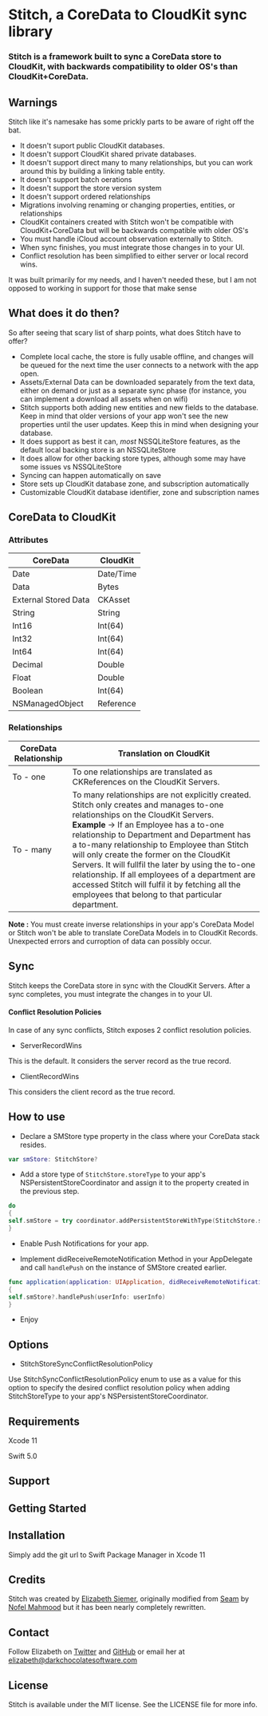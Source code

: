 # Stitch, a CoreData to CloudKit sync library

### Stitch is a framework built to sync a CoreData store to CloudKit, with backwards compatibility to older OS's than CloudKit+CoreData.

## Warnings
Stitch like it's namesake has some prickly parts to be aware of right off the bat. 
* It doesn't suport public CloudKit databases.
* It doesn't support CloudKit shared private databases.
* It doesn't support direct many to many relationships, but you can work around this by building a linking table entity.
* It doesn't support batch oerations
* It doesn't support the store version system
* It doesn't support ordered relationships
* Migrations involving renaming or changing properties, entities, or relationships
* CloudKit containers created with Stitch won't be compatible with CloudKit+CoreData but will be backwards compatible with older OS's
* You must handle iCloud account observation externally to Stitch.
* When sync finishes, you must integrate those changes in to your UI.
* Conflict resolution has been simplified to either server or local record wins.

It was built primarily for my needs, and I haven't needed these, but I am not opposed to working in support for those that make sense

## What does it do then?

So after seeing that scary list of sharp points, what does Stitch have to offer?
* Complete local cache, the store is fully usable offline, and changes will be queued for the next time the user connects to a network with the app open.
* Assets/External Data can be downloaded separately from the text data, either on demand or just as a separate sync phase (for instance, you can implement a download all assets when on wifi)
* Stitch supports both adding new entities and new fields to the database. Keep in mind that older versions of your app won't see the new properties until the user updates. Keep this in mind when designing your database.
* It does support as best it can, *most* NSSQLiteStore features, as the default local backing store is an NSSQLiteStore
* It does allow for other backing store types, although some may have some issues vs NSSQLiteStore
* Syncing can happen automatically on save
* Store sets up CloudKit database zone, and subscription automatically
* Customizable CloudKit database identifier, zone and subscription names

## CoreData to CloudKit

### Attributes

| CoreData  | CloudKit |
| ------------- | ------------- |
| Date    | Date/Time |
| Data | Bytes | 
| External Stored Data | CKAsset |
| String  | String  |
| Int16 | Int(64) |
| Int32 | Int(64) |
| Int64 | Int(64) |
| Decimal | Double | 
| Float | Double |
| Boolean | Int(64) |
| NSManagedObject | Reference |

### Relationships

| CoreData Relationship  | Translation on CloudKit |
| ------------- | ------------- |
| To - one    | To one relationships are translated as CKReferences on the CloudKit Servers. |
| To - many    | To many relationships are not explicitly created. Stitch only creates and manages to-one relationships on the CloudKit Servers. <br/> <strong>Example</strong> -> If an Employee has a to-one relationship to Department and Department has a to-many relationship to Employee than Stitch will only create the former on the CloudKit Servers. It will fullfil the later by using the to-one relationship. If all employees of a department are accessed Stitch will fulfil it by fetching all the employees that belong to that particular department.|

<strong>Note :</strong> You must create inverse relationships in your app's CoreData Model or Stitch won't be able to translate CoreData Models in to CloudKit Records. Unexpected errors and curroption of data can possibly occur.

## Sync

Stitch keeps the CoreData store in sync with the CloudKit Servers.
After a sync completes, you must integrate the changes in to your UI.

#### Conflict Resolution Policies
In case of any sync conflicts, Stitch exposes 2 conflict resolution policies.

- ServerRecordWins

This is the default. It considers the server record as the true record.

- ClientRecordWins

This considers the client record as the true record.

## How to use

- Declare a SMStore type property in the class where your CoreData stack resides.
```swift
var smStore: StitchStore?
```
- Add a store type of `StitchStore.storeType` to your app's NSPersistentStoreCoordinator and assign it to the property created in the previous step.
```swift
do 
{
self.smStore = try coordinator.addPersistentStoreWithType(StitchStore.storeType, configuration: nil, URL: url, options: nil) as? StitchStore
}
```
- Enable Push Notifications for your app.

- Implement didReceiveRemoteNotification Method in your AppDelegate and call `handlePush` on the instance of SMStore created earlier.
```swift
func application(application: UIApplication, didReceiveRemoteNotification userInfo: [NSObject : AnyObject]) 
{
self.smStore?.handlePush(userInfo: userInfo)
}
```
- Enjoy

## Options 

- StitchStoreSyncConflictResolutionPolicy

Use StitchSyncConflictResolutionPolicy enum to use as a value for this option to specify the desired conflict resolution policy when adding StitchStoreType to your app's NSPersistentStoreCoordinator.
## Requirements

Xcode 11

Swift 5.0

## Support

## Getting Started 


## Installation
Simply add the git url to Swift Package Manager in Xcode 11 

## Credits
Stitch was created by [Elizabeth Siemer](https://twitter.com/_woebetide_), originally modified from [Seam](https://github.com/) by [Nofel Mahmood](https://twitter.com/NofelMahmood) but it has been nearly completely rewritten.

## Contact 
Follow Elizabeth on [Twitter](http://twitter.com/_woebetide) and [GitHub](http://github.com/nofelmahmood) or email her at elizabeth@darkchocolatesoftware.com

## License
Stitch is available under the MIT license. See the LICENSE file for more info.
